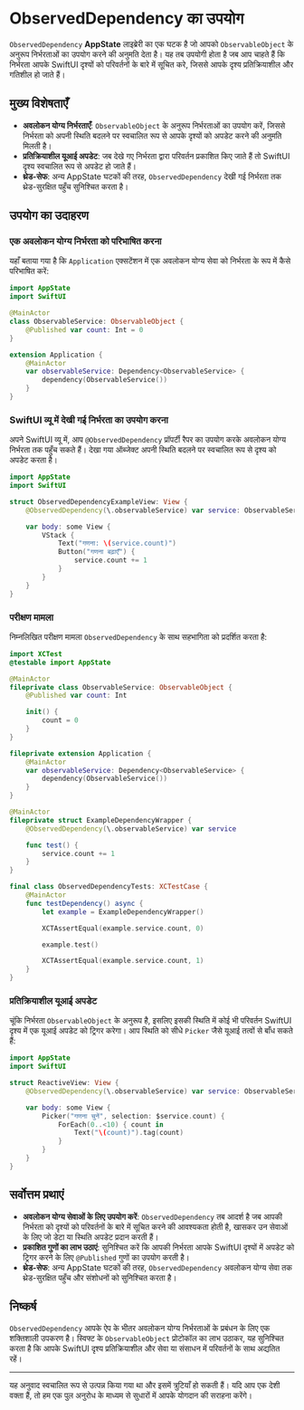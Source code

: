 # ObservedDependency का उपयोग

`ObservedDependency` **AppState** लाइब्रेरी का एक घटक है जो आपको `ObservableObject` के अनुरूप निर्भरताओं का उपयोग करने की अनुमति देता है। यह तब उपयोगी होता है जब आप चाहते हैं कि निर्भरता आपके SwiftUI दृश्यों को परिवर्तनों के बारे में सूचित करे, जिससे आपके दृश्य प्रतिक्रियाशील और गतिशील हो जाते हैं।

## मुख्य विशेषताएँ

- **अवलोकन योग्य निर्भरताएँ**: `ObservableObject` के अनुरूप निर्भरताओं का उपयोग करें, जिससे निर्भरता को अपनी स्थिति बदलने पर स्वचालित रूप से आपके दृश्यों को अपडेट करने की अनुमति मिलती है।
- **प्रतिक्रियाशील यूआई अपडेट**: जब देखे गए निर्भरता द्वारा परिवर्तन प्रकाशित किए जाते हैं तो SwiftUI दृश्य स्वचालित रूप से अपडेट हो जाते हैं।
- **थ्रेड-सेफ**: अन्य AppState घटकों की तरह, `ObservedDependency` देखी गई निर्भरता तक थ्रेड-सुरक्षित पहुँच सुनिश्चित करता है।

## उपयोग का उदाहरण

### एक अवलोकन योग्य निर्भरता को परिभाषित करना

यहाँ बताया गया है कि `Application` एक्सटेंशन में एक अवलोकन योग्य सेवा को निर्भरता के रूप में कैसे परिभाषित करें:

```swift
import AppState
import SwiftUI

@MainActor
class ObservableService: ObservableObject {
    @Published var count: Int = 0
}

extension Application {
    @MainActor
    var observableService: Dependency<ObservableService> {
        dependency(ObservableService())
    }
}
```

### SwiftUI व्यू में देखी गई निर्भरता का उपयोग करना

अपने SwiftUI व्यू में, आप `@ObservedDependency` प्रॉपर्टी रैपर का उपयोग करके अवलोकन योग्य निर्भरता तक पहुँच सकते हैं। देखा गया ऑब्जेक्ट अपनी स्थिति बदलने पर स्वचालित रूप से दृश्य को अपडेट करता है।

```swift
import AppState
import SwiftUI

struct ObservedDependencyExampleView: View {
    @ObservedDependency(\.observableService) var service: ObservableService

    var body: some View {
        VStack {
            Text("गणना: \(service.count)")
            Button("गणना बढ़ाएँ") {
                service.count += 1
            }
        }
    }
}
```

### परीक्षण मामला

निम्नलिखित परीक्षण मामला `ObservedDependency` के साथ सहभागिता को प्रदर्शित करता है:

```swift
import XCTest
@testable import AppState

@MainActor
fileprivate class ObservableService: ObservableObject {
    @Published var count: Int

    init() {
        count = 0
    }
}

fileprivate extension Application {
    @MainActor
    var observableService: Dependency<ObservableService> {
        dependency(ObservableService())
    }
}

@MainActor
fileprivate struct ExampleDependencyWrapper {
    @ObservedDependency(\.observableService) var service

    func test() {
        service.count += 1
    }
}

final class ObservedDependencyTests: XCTestCase {
    @MainActor
    func testDependency() async {
        let example = ExampleDependencyWrapper()

        XCTAssertEqual(example.service.count, 0)

        example.test()

        XCTAssertEqual(example.service.count, 1)
    }
}
```

### प्रतिक्रियाशील यूआई अपडेट

चूंकि निर्भरता `ObservableObject` के अनुरूप है, इसलिए इसकी स्थिति में कोई भी परिवर्तन SwiftUI दृश्य में एक यूआई अपडेट को ट्रिगर करेगा। आप स्थिति को सीधे `Picker` जैसे यूआई तत्वों से बाँध सकते हैं:

```swift
import AppState
import SwiftUI

struct ReactiveView: View {
    @ObservedDependency(\.observableService) var service: ObservableService

    var body: some View {
        Picker("गणना चुनें", selection: $service.count) {
            ForEach(0..<10) { count in
                Text("\(count)").tag(count)
            }
        }
    }
}
```

## सर्वोत्तम प्रथाएं

- **अवलोकन योग्य सेवाओं के लिए उपयोग करें**: `ObservedDependency` तब आदर्श है जब आपकी निर्भरता को दृश्यों को परिवर्तनों के बारे में सूचित करने की आवश्यकता होती है, खासकर उन सेवाओं के लिए जो डेटा या स्थिति अपडेट प्रदान करती हैं।
- **प्रकाशित गुणों का लाभ उठाएं**: सुनिश्चित करें कि आपकी निर्भरता आपके SwiftUI दृश्यों में अपडेट को ट्रिगर करने के लिए `@Published` गुणों का उपयोग करती है।
- **थ्रेड-सेफ**: अन्य AppState घटकों की तरह, `ObservedDependency` अवलोकन योग्य सेवा तक थ्रेड-सुरक्षित पहुँच और संशोधनों को सुनिश्चित करता है।

## निष्कर्ष

`ObservedDependency` आपके ऐप के भीतर अवलोकन योग्य निर्भरताओं के प्रबंधन के लिए एक शक्तिशाली उपकरण है। स्विफ्ट के `ObservableObject` प्रोटोकॉल का लाभ उठाकर, यह सुनिश्चित करता है कि आपके SwiftUI दृश्य प्रतिक्रियाशील और सेवा या संसाधन में परिवर्तनों के साथ अद्यतित रहें।

---
यह अनुवाद स्वचालित रूप से उत्पन्न किया गया था और इसमें त्रुटियाँ हो सकती हैं। यदि आप एक देशी वक्ता हैं, तो हम एक पुल अनुरोध के माध्यम से सुधारों में आपके योगदान की सराहना करेंगे।
